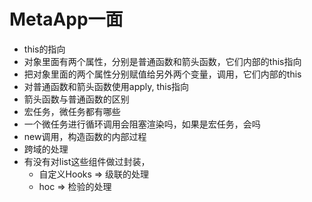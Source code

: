 # MetaApp一面

- this的指向
- 对象里面有两个属性，分别是普通函数和箭头函数，它们内部的this指向
- 把对象里面的两个属性分别赋值给另外两个变量，调用，它们内部的this
- 对普通函数和箭头函数使用apply, this指向
- 箭头函数与普通函数的区别
- 宏任务，微任务都有哪些
- 一个微任务进行循环调用会阻塞渲染吗，如果是宏任务，会吗
- new调用，构造函数的内部过程
- 跨域的处理
- 有没有对list这些组件做过封装，
  - 自定义Hooks => 级联的处理
  - hoc => 检验的处理